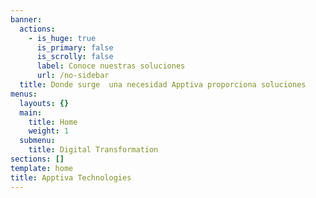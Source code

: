 ```yaml
---
banner:
  actions:
    - is_huge: true
      is_primary: false
      is_scrolly: false
      label: Conoce nuestras soluciones
      url: /no-sidebar
  title: Donde surge  una necesidad Apptiva proporciona soluciones
menus:
  layouts: {}
  main:
    title: Home
    weight: 1
  submenu:
    title: Digital Transformation
sections: []
template: home
title: Apptiva Technologies
---
```

